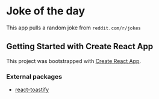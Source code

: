 # Joke of the day

This app pulls a random joke from `reddit.com/r/jokes`

## Getting Started with Create React App

This project was bootstrapped with [Create React App](https://github.com/facebook/create-react-app).

### External packages

- <a href="https://www.npmjs.com/package/react-toastify" target="_blank"> react-toastify</a>
